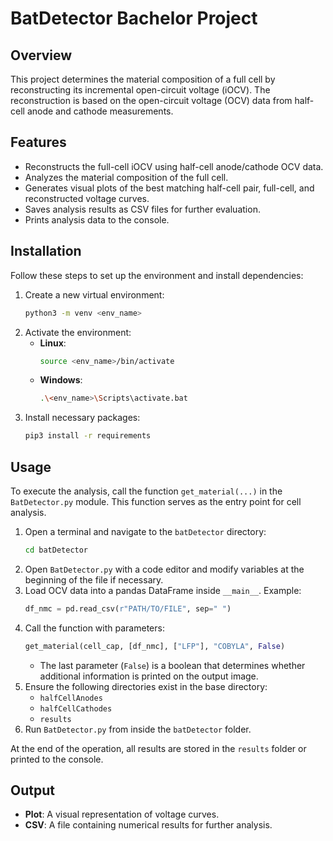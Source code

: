 # BatDetector Bachelor Project

## Overview
This project determines the material composition of a full cell by reconstructing its incremental open-circuit voltage (iOCV). The reconstruction is based on the open-circuit voltage (OCV) data from half-cell anode and cathode measurements.

## Features
- Reconstructs the full-cell iOCV using half-cell anode/cathode OCV data.
- Analyzes the material composition of the full cell.
- Generates visual plots of the best matching half-cell pair, full-cell, and reconstructed voltage curves.
- Saves analysis results as CSV files for further evaluation.
- Prints analysis data to the console.

## Installation
Follow these steps to set up the environment and install dependencies:

1. Create a new virtual environment:
   ```sh
   python3 -m venv <env_name>
   ```
2. Activate the environment:
   - **Linux**:
     ```sh
     source <env_name>/bin/activate
     ```
   - **Windows**:
     ```sh
     .\<env_name>\Scripts\activate.bat
     ```
3. Install necessary packages:
   ```sh
   pip3 install -r requirements
   ```

## Usage
To execute the analysis, call the function `get_material(...)` in the `BatDetector.py` module. This function serves as the entry point for cell analysis.

1. Open a terminal and navigate to the `batDetector` directory:
   ```sh
   cd batDetector
   ```
2. Open `BatDetector.py` with a code editor and modify variables at the beginning of the file if necessary.
3. Load OCV data into a pandas DataFrame inside `__main__`. Example:
   ```python
   df_nmc = pd.read_csv(r"PATH/TO/FILE", sep=" ")
   ```
4. Call the function with parameters:
   ```python
   get_material(cell_cap, [df_nmc], ["LFP"], "COBYLA", False)
   ```
   - The last parameter (`False`) is a boolean that determines whether additional information is printed on the output image.
5. Ensure the following directories exist in the base directory:
   - `halfCellAnodes`
   - `halfCellCathodes`
   - `results`
6. Run `BatDetector.py` from inside the `batDetector` folder.

At the end of the operation, all results are stored in the `results` folder or printed to the console.

## Output
- **Plot**: A visual representation of voltage curves.
- **CSV**: A file containing numerical results for further analysis.


